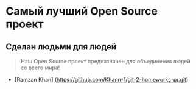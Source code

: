 # Самый лучший Open Source проект

## Сделан людьми для людей

> Наш Open Source проект предназначен для объединения людей со всего мира!

- [Ramzan Khan] (https://github.com/Khann-1/git-2-homeworks-pr.git)
